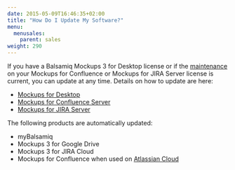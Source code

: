 ```yaml
---
date: 2015-05-09T16:46:35+02:00
title: "How Do I Update My Software?"
menu:
  menusales:
    parent: sales
weight: 290
---
```


If you have a Balsamiq Mockups 3 for Desktop license or if the [maintenance](/sales/maintenance/) on your Mockups for Confluence or Mockups for JIRA Server license is current, you can update at any time. Details on how to update are here:

*   [Mockups for Desktop](/installation/update/)
*   [Mockups for Confluence Server](https://docs.balsamiq.com/confluence/admin-guide/#updating-instructions)
*   [Mockups for JIRA Server](https://docs.balsamiq.com/jira/admin-guide/#updating-instructions)

The following products are automatically updated:

*   myBalsamiq
*   Mockups 3 for Google Drive
*   Mockups 3 for JIRA Cloud
*   Mockups for Confluence when used on [Atlassian Cloud](/sales/atlassiancloud/)